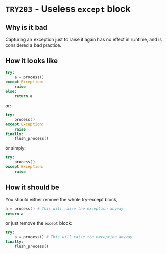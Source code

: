 # `TRY203` - Useless `except` block

## Why is it bad

Capturing an exception just to raise it again has no effect in runtime, and is considered a bad practice.

## How it looks like

```py
try:
    a = process()
except Exception:
    raise
else:
    return a
```

or:

```py
try:
    process()
except Exception:
    raise
finally:
    flush_process()
```

or simply:


```py
try:
    process()
except Exception:
    raise
```

## How it should be

You should either remove the whole try-except block,

```py
a = process() # This will raise the exception anyway
return a
```

or just remove the `except` block:

```py
try:
    a = process() # This will raise the exception anyway
finally:
    flush_process()
```
